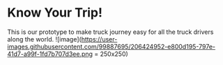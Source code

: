 # Know Your Trip!
This is our prototype to make truck journey easy for all the truck drivers along the world.
![image](https://user-images.githubusercontent.com/99887695/206424952-e800d195-797e-41d7-a99f-1fd7b707d3ee.png =  250x250)

